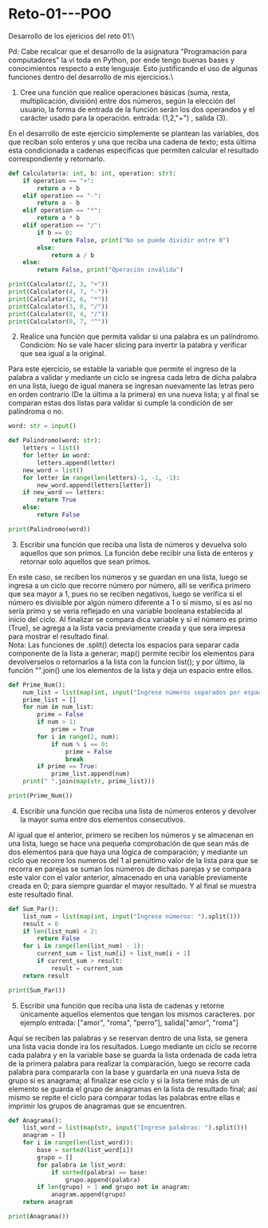 # Reto-01---POO
Desarrollo de los ejericios del reto 01:\

Pd: Cabe recalcar que el desarrollo de la asignatura "Programación para computadores" la vi toda en Python, por ende tengo buenas bases y conocimientos respecto a este lenguaje. Esto justificando el uso de algunas funciones dentro del desarrollo de mis ejercicios.\
  
1. Cree una función que realice operaciones básicas (suma, resta, multiplicación, división) entre dos números, según la elección del usuario, la forma de entrada de la función serán los dos operandos y el carácter usado para la operación. entrada: (1,2,"+") , salida (3).  

En el desarrollo de este ejercicio simplemente se plantean las variables, dos que reciban solo enteros y una que reciba una cadena de texto; esta última esta condicionada a cadenas especificas que permiten calcular el resultado correspondiente y retornarlo.  

```python
def Calculator(a: int, b: int, operation: str):
    if operation == "+":
        return a + b
    elif operation == "-":
        return a - b
    elif operation == "*":
        return a * b
    elif operation == "/":
        if b == 0:
            return False, print("No se puede dividir entre 0")
        else:
            return a / b
    else:
        return False, print("Operación inválida")

print(Calculator(2, 3, "+"))
print(Calculator(4, 7, "-"))
print(Calculator(2, 6, "*"))
print(Calculator(3, 0, "/"))
print(Calculator(8, 4, "/"))
print(Calculator(0, 7, "^"))
```

2. Realice una función que permita validar si una palabra es un palíndromo. Condición: No se vale hacer slicing para invertir la palabra y verificar que sea igual a la original.  

Para este ejercicio, se estable la variable que permite el ingreso de la palabra a validar y mediante un ciclo se ingresa cada letra de dicha palabra en una lista, luego de igual manera se ingresan nuevamente las letras pero en orden contrario (De la última a la primera) en una nueva lista; y al final se comparan estas dos listas para validar si cumple la condición de ser palíndroma o no.  

```python
word: str = input()

def Palindromo(word: str):
    letters = list()
    for letter in word:
        letters.append(letter)
    new_word = list()
    for letter in range(len(letters)-1, -1, -1):
        new_word.append(letters[letter])
    if new_word == letters:
        return True
    else:
        return False

print(Palindromo(word))
```

3. Escribir una función que reciba una lista de números y devuelva solo aquellos que son primos. La función debe recibir una lista de enteros y retornar solo aquellos que sean primos.  

En este caso, se reciben los números y se guardan en una lista, luego se ingresa a un ciclo que recorre número por número, allí se verifica primero que sea mayor a 1, pues no se reciben negativos, luego se verifica si el número es divisible por algún número diferente a 1 o sí mismo, si es así no sería primo y se vería reflejado en una variable booleana establecida al inicio del ciclo. Al finalizar se compara dica variable y si el número es primo (True), se agrega a la lista vacia previamente creada y que sera impresa para mostrar el resultado final.  
Nota: Las funciones de .split() detecta los espacios para separar cada componente de la lista a generar; map() permite recibir los elementos para devolverselos o retornarlos a la lista con la funcion list(); y por último, la función "".join() une los elementos de la lista y deja un espacio entre ellos.   

```python
def Prime_Num():
    num_list = list(map(int, input("Ingrese números separados por espacios: ").split()))
    prime_list = []
    for num in num_list:
        prime = False
        if num > 1:
            prime = True
        for i in range(2, num):
            if num % i == 0:
                prime = False
                break
        if prime == True:
            prime_list.append(num)
    print(" ".join(map(str, prime_list)))

print(Prime_Num())
```

4. Escribir una función que reciba una lista de números enteros y devolver la mayor suma entre dos elementos consecutivos.  

Al igual que el anterior, primero se reciben los números y se almacenan en una lista, luego se hace una pequeña comprobación de que sean más de dos elementos para que haya una lógica de comparación; y mediante un ciclo que recorre los numeros del 1 al penúltimo valor de la lista para que se recorra en parejas se suman los números de dichas parejas y se compara este valor con el valor anterior, almacenado en una variable previamente creada en 0; para siempre guardar el mayor resultado. Y al final se muestra este resultado final.  

```python
def Sum_Par():
    list_num = list(map(int, input("Ingrese números: ").split()))
    result = 0
    if len(list_num) < 2:
        return False
    for i in range(len(list_num) - 1):
        current_sum = list_num[i] + list_num[i + 1]
        if current_sum > result:
            result = current_sum
    return result

print(Sum_Par())
```

5. Escribir una función que reciba una lista de cadenas y retorne únicamente aquellos elementos que tengan los mismos caracteres. por ejemplo entrada: ["amor", "roma", "perro"], salida["amor", "roma"]

Aquí se reciben las palabras y se reservan dentro de una lista, se genera una lista vacia donde ira los resultados. Luego mediante un ciclo se recorre cada palabra y en la variable base se guarda la lista ordenada de cada letra de la primera palabra para realizar la comparación, luego se recorre cada palabra para compararla con la base y guardarla en una nueva lista de grupo si es anagrama; al finalizar ese ciclo y si la lista tiene más de un elemento se guarda el grupo de anagramas en la lista de resultado final; así mismo se repite el ciclo para comparar todas las palabras entre ellas e imprimir los grupos de anagramas que se encuentren.  

```python
def Anagrama():
    list_word = list(map(str, input("Ingrese palabras: ").split()))
    anagram = []
    for i in range(len(list_word)):
        base = sorted(list_word[i])
        grupo = []
        for palabra in list_word:
            if sorted(palabra) == base:
                grupo.append(palabra)
        if len(grupo) > 1 and grupo not in anagram:
            anagram.append(grupo)
    return anagram

print(Anagrama())
```

